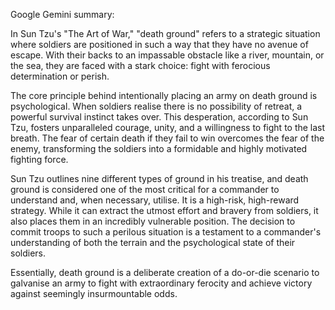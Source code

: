 Google Gemini summary:

In Sun Tzu's "The Art of War," "death ground" refers to a strategic situation where soldiers are positioned in such a way that they have no avenue of escape. With their backs to an impassable obstacle like a river, mountain, or the sea, they are faced with a stark choice: fight with ferocious determination or perish.

The core principle behind intentionally placing an army on death ground is psychological. When soldiers realise there is no possibility of retreat, a powerful survival instinct takes over. This desperation, according to Sun Tzu, fosters unparalleled courage, unity, and a willingness to fight to the last breath. The fear of certain death if they fail to win overcomes the fear of the enemy, transforming the soldiers into a formidable and highly motivated fighting force.

Sun Tzu outlines nine different types of ground in his treatise, and death ground is considered one of the most critical for a commander to understand and, when necessary, utilise. It is a high-risk, high-reward strategy. While it can extract the utmost effort and bravery from soldiers, it also places them in an incredibly vulnerable position. The decision to commit troops to such a perilous situation is a testament to a commander's understanding of both the terrain and the psychological state of their soldiers.

Essentially, death ground is a deliberate creation of a do-or-die scenario to galvanise an army to fight with extraordinary ferocity and achieve victory against seemingly insurmountable odds.